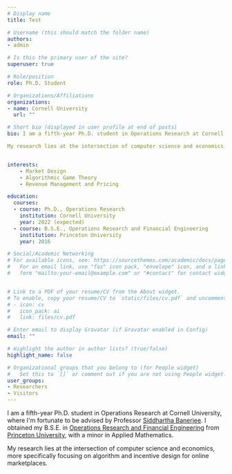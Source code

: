 ```yaml
---
# Display name
title: Test

# Username (this should match the folder name)
authors:
- admin

# Is this the primary user of the site?
superuser: true

# Role/position
role: Ph.D. Student

# Organizations/Affiliations
organizations:
- name: Cornell University
  url: ""

# Short bio (displayed in user profile at end of posts)
bio: I am a fifth-year Ph.D. student in Operations Research at Cornell University, where I'm fortunate to be advised by Professor [Siddhartha Banerjee](https://people.orie.cornell.edu/sbanerjee/). I obtained my B.S.E. in [Operations Research and Financial Engineering](https://orfe.princeton.edu) from [Princeton University](https://www.princeton.edu), with a minor in Applied Mathematics.

My research lies at the intersection of computer science and economics, more specifically focusing on algorithm and incentive design for online marketplaces.


interests:
    - Market Design
    - Algorithmic Game Theory
    - Revenue Management and Pricing

education:
  courses:
  - course: Ph.D., Operations Research
    institution: Cornell University
    year: 2022 (expected)
  - course: B.S.E., Operations Research and Financial Engineering
    institution: Princeton University
    year: 2016

# Social/Academic Networking
# For available icons, see: https://sourcethemes.com/academic/docs/page-builder/#icons
#   For an email link, use "fas" icon pack, "envelope" icon, and a link in the
#   form "mailto:your-email@example.com" or "#contact" for contact widget.


# Link to a PDF of your resume/CV from the About widget.
# To enable, copy your resume/CV to `static/files/cv.pdf` and uncomment the lines below.
# - icon: cv
#   icon_pack: ai
#   link: files/cv.pdf

# Enter email to display Gravatar (if Gravatar enabled in Config)
email: ""

# Highlight the author in author lists? (true/false)
highlight_name: false

# Organizational groups that you belong to (for People widget)
#   Set this to `[]` or comment out if you are not using People widget.
user_groups:
- Researchers
- Visitors
---
```


I am a fifth-year Ph.D. student in Operations Research at Cornell University, where I'm fortunate to be advised by Professor [Siddhartha Banerjee](https://people.orie.cornell.edu/sbanerjee/). I obtained my B.S.E. in [Operations Research and Financial Engineering](https://orfe.princeton.edu) from [Princeton University](https://www.princeton.edu), with a minor in Applied Mathematics.

My research lies at the intersection of computer science and economics, more specifically focusing on algorithm and incentive design for online marketplaces.

